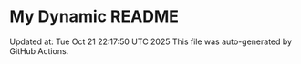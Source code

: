 # My Dynamic README
Updated at: Tue Oct 21 22:17:50 UTC 2025
This file was auto-generated by GitHub Actions.
